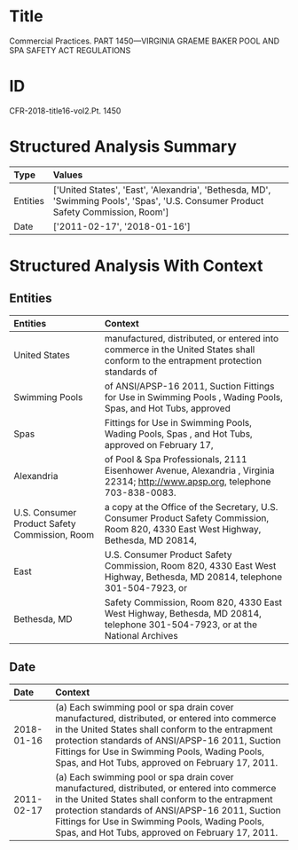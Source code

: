 # Title

 Commercial Practices. PART 1450—VIRGINIA GRAEME BAKER POOL AND SPA SAFETY ACT REGULATIONS


# ID

 CFR-2018-title16-vol2.Pt. 1450


# Structured Analysis Summary

| Type     | Values                                                                                                                             |
|:---------|:-----------------------------------------------------------------------------------------------------------------------------------|
| Entities | ['United States', 'East', 'Alexandria', 'Bethesda, MD', 'Swimming Pools', 'Spas', 'U.S. Consumer Product Safety Commission, Room'] |
| Date     | ['2011-02-17', '2018-01-16']                                                                                                       |


# Structured Analysis With Context

 


## Entities

| Entities                                      | Context                                                                                                                               |
|:----------------------------------------------|:--------------------------------------------------------------------------------------------------------------------------------------|
| United States                                 | manufactured, distributed, or entered into commerce in the United States shall conform to the entrapment protection standards of      |
| Swimming Pools                                | of ANSI/APSP-16 2011, Suction Fittings for Use in Swimming Pools , Wading Pools, Spas, and Hot Tubs, approved                         |
| Spas                                          | Fittings for Use in Swimming Pools, Wading Pools, Spas , and Hot Tubs, approved on February 17,                                       |
| Alexandria                                    | of Pool &amp; Spa Professionals, 2111 Eisenhower Avenue, Alexandria , Virginia 22314; http://www.apsp.org, telephone 703-838-0083.    |
| U.S. Consumer Product Safety Commission, Room | a copy at the Office of the Secretary, U.S. Consumer Product Safety Commission, Room 820, 4330 East West Highway, Bethesda, MD 20814, |
| East                                          | U.S. Consumer Product Safety Commission, Room 820, 4330 East West Highway, Bethesda, MD 20814, telephone 301-504-7923, or             |
| Bethesda, MD                                  | Safety Commission, Room 820, 4330 East West Highway, Bethesda, MD 20814, telephone 301-504-7923, or at the National Archives          |


## Date

| Date       | Context                                                                                                                                                                                                                                                                                                    |
|:-----------|:-----------------------------------------------------------------------------------------------------------------------------------------------------------------------------------------------------------------------------------------------------------------------------------------------------------|
| 2018-01-16 | (a) Each swimming pool or spa drain cover manufactured, distributed, or entered into commerce in the United States shall conform to the entrapment protection standards of ANSI/APSP-16 2011, Suction Fittings for Use in Swimming Pools, Wading Pools, Spas, and Hot Tubs, approved on February 17, 2011. |
| 2011-02-17 | (a) Each swimming pool or spa drain cover manufactured, distributed, or entered into commerce in the United States shall conform to the entrapment protection standards of ANSI/APSP-16 2011, Suction Fittings for Use in Swimming Pools, Wading Pools, Spas, and Hot Tubs, approved on February 17, 2011. |



